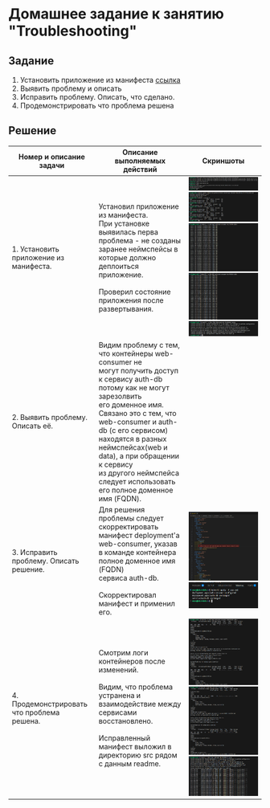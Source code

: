 # Домашнее задание к занятию "Troubleshooting"

## Задание

1. Установить приложение из манифеста [ссылка](https://raw.githubusercontent.com/netology-code/kuber-homeworks/main/3.5/files/task.yaml)
2. Выявить проблему и описать
3. Исправить проблему. Описать, что сделано.
4. Продемонстрировать что проблема решена


## Решение

| Номер и описание задачи                                        | Описание выполняемых действий                                                                                                                                                                                                                                                                                                                                                                                                                                                                                                                                                                                | Скриншоты                                                                                                                                                                                                                                             |
| ---------------------------------------------------------------------------------- | --------------------------------------------------------------------------------------------------------------------------------------------------------------------------------------------------------------------------------------------------------------------------------------------------------------------------------------------------------------------------------------------------------------------------------------------------------------------------------------------------------------------------------------------------------------------------------------------------------------------------------------- | -------------------------------------------------------------------------------------------------------------------------------------------------------------------------------------------------------------------------------------------------------------- |
| 1. Установить приложение из манифеста.              | Установил приложение из манифеста.<br />При установке выявилась перва проблема - не созданы<br />заранее неймспейсы в которые должно деплоиться<br />приложение.<br /><br />Проверил состояние приложения после развертывания.                                                                                                                                                                                                                                 | ![1741465490753](image/README/1741465490753.png)<br />![1741465609760](image/README/1741465609760.png)<br />![1741465768076](image/README/1741465768076.png)<br />![1741465782761](image/README/1741465782761.png)<br />![1741465818382](image/README/1741465818382.png) |
| 2. Выявить проблему. Описать её.                           | Видим проблему с тем, что контейнеры web-consumer не<br />могут получить доступ к сервису auth-db потому как не могут зарезолвить<br />его доменное имя.<br />Связано это с тем, что web-consumer и auth-db (с его сервисом) <br />находятся в разных неймспейсах(web и data), а при обращении к сервису <br />из другого неймспейса следует использовать его полное доменное имя (FQDN). |                                                                                                                                                                                                                                                                |
| 3. Исправить проблему. Описать решение.             | Для решения проблемы следует скорректировать манифест deployment'а<br />web-consumer, указав в команде контейнера полное доменное имя (FQDN)<br />сервиса auth-db.<br /><br />Скорректировал манифест и применил его.                                                                                                                                                                                                                                                                                | ![1741466355385](image/README/1741466355385.png)<br />![1741466375736](image/README/1741466375736.png)                                                                                                                                                             |
| 4. Продемонстрировать что проблема<br />решена. | Смотрим логи контейнеров после изменений.<br /><br />Видим, что проблема устранена и взаимодействие между сервисами<br />восстановлено.<br /><br />Исправленный манифест выложил в директорию src рядом с данным readme.                                                                                                                                                                                                                                                       | ![1741466474837](image/README/1741466474837.png)<br />![1741466503526](image/README/1741466503526.png)<br />![1741466559339](image/README/1741466559339.png)                                                                                                         |

